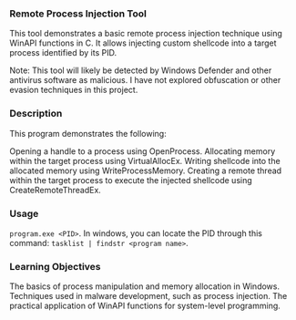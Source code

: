 ### Remote Process Injection Tool
This tool demonstrates a basic remote process injection technique using WinAPI functions in C. It allows injecting custom shellcode into a target process identified by its PID.

Note: This tool will likely be detected by Windows Defender and other antivirus software as malicious. I have not explored obfuscation or other evasion techniques in this project.

### Description
This program demonstrates the following:

Opening a handle to a process using OpenProcess.
Allocating memory within the target process using VirtualAllocEx.
Writing shellcode into the allocated memory using WriteProcessMemory.
Creating a remote thread within the target process to execute the injected shellcode using CreateRemoteThreadEx.

### Usage
```program.exe <PID>```.
In windows, you can locate the PID through this command:
```tasklist | findstr <program name>```.

### Learning Objectives
The basics of process manipulation and memory allocation in Windows.
Techniques used in malware development, such as process injection.
The practical application of WinAPI functions for system-level programming.
